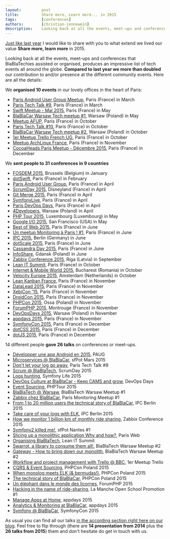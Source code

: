 ```yaml
---
layout:         post
title:          Share more, Learn more... in 2015
tags:           [conferences]
authors:        [christian-jennewein]
description:    Looking back at all the events, meet-ups and conferences where BlaBlaTechies assisted in 2015
---
```


[Just like last year](/blog/share-more-learn-more-in-2014/) I would like to share with you to what extend we lived our 
value **Share more, learn more** in 2015.

Looking back at all the events, meet-ups and conferences that BlaBlaTechies assisted or organised, produces an impressive 
list of tech events all around the globe. **Compared to last year we more than doubled** our contribution to and/or presence 
at the different community events. Here are all the details:

We **organised 10 events** in our lovely offices in the heart of Paris:

* [Paris Android User Group Meetup](http://www.meetup.com/fr/Android-Paris/events/220665795/), Paris (France) in March
* [Paris Tech Talk #9](http://www.meetup.com/fr/Paris-Tech-Talks/events/220864966/), Paris (France) in March
* [Swift Meetup - Mai 2015](http://www.meetup.com/fr/swiftparis/events/221991222/?eventId=221991222), Paris (France) in May
* [BlaBlaCar Warsaw Tech meetup #1](http://www.meetup.com/fr/BlaBlaCar-Warsaw-Tech-Group/events/221522452/), Warsaw (Poland) in May
* [Meetup AFUP](http://paris.afup.org/2015/09/29/rendez-vous-afup-paris-le-6-octobre-2015-moteurs-de-template/), Paris (France) in October
* [Paris Tech Talk #10](http://www.meetup.com/fr/Paris-Tech-Talks/events/225581738/), Paris (France) in October
* [BlaBlaCar Warsaw Tech meetup #2](http://www.meetup.com/fr/BlaBlaCar-Warsaw-Tech-Group/events/225738888/), Warsaw (Poland) in October
* [1er Meetup Trello French UG](http://www.meetup.com/fr/Trello-France-User-Group/events/226016405/), Paris (France) in October
* [Meetup ArchLinux France](http://blog.alteroot.org/articles/2015-11-11/compte-rendu-meetup-archlinux-france.html), Paris (France) in November
* [CocoaHeads Paris Meetup - Décembre 2015](http://www.meetup.com/fr/CocoaHeads-Paris/events/220275109/?eventId=220275109), Paris (France) in December

We **sent people to 31 conferences in 9 countries** 

* [FOSDEM 2015](https://archive.fosdem.org/2015/), Brussels (Belgium) in January
* [dotSwift](http://www.dotswift.io/), Paris (France) in February
* [Paris Android User Group](http://www.meetup.com/fr/Android-Paris/events/221219328/), Paris (France) in April
* [ScrumDay 2015](http://scrumday.fr/), Disneyland (France) in April
* [Git Merge 2015](http://git-merge.com/), Paris (France) in April
* [SymfonyLive](http://paris2015.live.symfony.com/), Paris (France) in April
* [Paris DevOps Days](http://www.devopsdays.org/events/2015-paris/), Paris (France) in April
* [4Developers](http://4developers.org.pl/en/), Warsaw (Poland) in April
* [PHP Tour 2015](http://www.afup.org/pages/phptourluxembourg2015/), Luxembourg (Luxembourg) in May
* [Google I/O 2015](https://events.google.com/io2015/), San Francisco (USA) in May
* [Best of Web 2015](http://bestofweb.paris/), Paris (France) in June
* [Un meetup Monitoring à Paris ! #1](http://www.meetup.com/fr/Paris-Monitoring/events/222658372/), Paris (France) in June
* [IPC 2015](https://phpconference.com/2015se/en/overview), Berlin (Germany) in June
* [dotScale 2015](http://www.dotscale.io/), Paris (France) in June
* [Cassandra Day 2015](https://cassandradayparis2015.sched.org/), Paris (France) in June
* [InfoShare](https://infoshare.pl/), Gdansk (Poland) in June
* [Zabbix Conference 2015](http://www.zabbix.com/conference2015.php), Riga (Latvia) in September
* [Lean IT Summit](http://www.lean-it-summit.com/), Paris (France) in October
* [Internet & Mobile World 2015](http://www.imworld.ro/), Bucharest (Romania) in October
* [Velocity Europe 2015](http://conferences.oreilly.com/velocity/devops-web-performance-eu-2015), Amsterdam (Netherlands) in October
* [Lean Kanban France](http://leankanban.fr/), Paris (France) in November
* [DataLead 2015](http://www.datalead2015.com/), Paris (France) in November
* [XebiCon '15](http://www.xebicon.fr), Paris (France) in November
* [DroidCon 2015](http://droidcon.fr/), Paris (France) in November
* [PHPCon 2015](https://www.phpcon.pl/2015/pl/), Ossa (Poland) in November
* [ForumPHP 2015](http://event.afup.org/forum-php-2015/), Montrouge (France) in November
* [DevOpsDays 2015](http://www.devopsdays.org/events/2015-warsaw/), Warsaw (Poland) in November
* [appdays 2015](http://www.appdays.fr/2015/), Paris (France) in November
* [SymfonyCon 2015](http://pariscon2015.symfony.com/), Paris (France) in December
* [dotCSS 2015](http://www.dotcss.io/), Paris (France) in December
* [dotJS 2015](http://www.dotjs.io/), Paris (France) in December

14 different people **gave 26 talks** on conferences or meet-ups.

* [Développer une app Android en 2015](/talks/#paug-2015-03), PAUG
* [Microservices @ BlaBlaCar](/talks/#sfpot_mars-2015), sfPot Mars 2015
* [Don't let your log go away](/talks/#paris-tech-talk-9), Paris Tech Talk #9
* [Scrum @ BlaBlaTech](/talks/#scrumday-2015), ScrumDay 2015
* [Logs hunting](/talks/#sflive-2015-olivier), Symfony Life 2015
* [DevOps Culture at BlaBlaCar - Keep CAMS and grow](/talks/#devopsdays-2015), DevOps Days
* [Event Sourcing](/talks/#phptour-luxembourg-2015), PHPTour 2015
* [BlaBlaTech @ Warsaw](/talks/#blablatech-warsaw-meetup-1-2015), BlaBlaTech Warsaw Meetup #1
* [Zabbix chez BlaBlaCar](/talks/#paris-monitoring-meetup-2015), Paris Monitoring Meetup #1
* [From 1 to 20 million users the technical story of BlaBlaCar](/talks/#ipc-berlin-2015_technical-story), IPC Berlin 2015
* [Take care of your logs with ELK](/talks/#ipc-berlin-2015-logs), IPC Berlin 2015
* [How we monitor 1 billion km of monthly ride sharing](/talks/#zabbix-2015), Zabbix Conference 2015
* [Symfony2 killed me!](/talks/#sfpot-nantes-2015), sfPot Nantes #1
* [Slicing up a monolithic application Why and how?](/talks/#paris-web-2015), Paris Web
* [Organising BlaBlaTech](/talks/#lean-it-summit-2015), Lean IT Summit
* [Swarrot, a library to consume them all!](/talks/#blablatech-warsaw-meetup-2-2015-olivier), BlaBlaTech Warsaw Meetup #2
* [Gateway - How to bring down our monolith](/talks/#blablatech-warsaw-meetup-2-2015-junior), BlaBlaTech Warsaw Meetup #2
* [Workflow and project management with Trello @ BBC](/talks/#trello-meetup-2015), 1er Meetup Trello
* [CQRS & Event Sourcing](/talks/#phpcon-poland-2015_cqrs-event-sourcing), PHPCon Poland 2015
* [When monolog meets ELK (& bermudas!)](/talks/#phpcon-poland-2015_monolog), PHPCon Poland 2015
* [The technical story of BlaBlaCar](/talks/#phpcon-poland-2015_the-technical-story-of-blablacar), PHPCon Poland 2015
* [Un éléphant dans le monde des licornes](/talks/#forumphp2015-matthieu), ForumPHP 2015
* [Hacking in the name of ride-sharing](/talks/#hacking-in-the-name-of-ride-sharing), La Manche Open School Promotion #1
* [Manage Apps at Home](/talks/#loic_effner_appdays-2015), appdays 2015
* [Analytics & Monitoring at BlaBlaCar](/talks/#alexandra-tritz_appdays-2015), appdays 2015
* [Symfony @ BlaBlaCar](/talks/#benjamin-de-bernardi_symfonycon2015), SymfonyCon 2015

As usual you can find all our talks <a href="/talks">in the according section right here on our blog</a>. Feel free to 
flip through (there are **14 presentation from 2014** plus the **26 talks from 2015**) them and don't hesitate do get in touch 
with us.